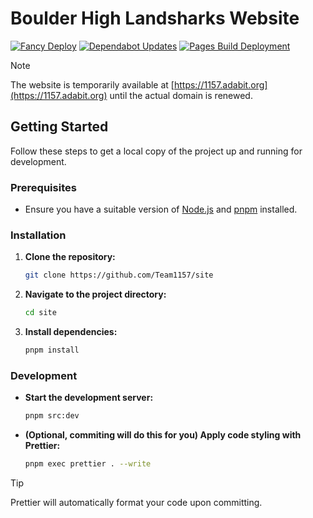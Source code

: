 # Boulder High Landsharks Website

[![Fancy Deploy](https://github.com/Team1157/site/actions/workflows/deploy.yml/badge.svg)](https://github.com/Team1157/site/actions/workflows/deploy.yml)
[![Dependabot Updates](https://github.com/Team1157/site/actions/workflows/dependabot/dependabot-updates/badge.svg)](https://github.com/Team1157/site/actions/workflows/dependabot/dependabot-updates)
[![Pages Build Deployment](https://github.com/Team1157/site/actions/workflows/pages/pages-build-deployment/badge.svg)](https://github.com/Team1157/site/actions/workflows/pages/pages-build-deployment)

> [!Note]  
> The website is temporarily available at [https://1157.adabit.org](https://1157.adabit.org) until the actual domain is renewed.

## Getting Started

Follow these steps to get a local copy of the project up and running for development.

### Prerequisites

- Ensure you have a suitable version of [Node.js](https://nodejs.org/) and [pnpm](https://pnpm.io/) installed.

### Installation

1. **Clone the repository:**

   ```bash
   git clone https://github.com/Team1157/site
   ```

2. **Navigate to the project directory:**

   ```bash
   cd site
   ```

3. **Install dependencies:**

   ```bash
   pnpm install
   ```

### Development

- **Start the development server:**

  ```bash
  pnpm src:dev
  ```

- **(Optional, commiting will do this for you) Apply code styling with Prettier:**

  ```bash
  pnpm exec prettier . --write
  ```

> [!TIP]
> Prettier will automatically format your code upon committing.
